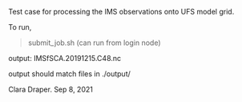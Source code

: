 Test case for processing the IMS observations onto UFS model grid.

To run, 

>submit_job.sh (can run from login node)

output: IMSfSCA.20191215.C48.nc

output should match files in  ./output/ 

Clara Draper.
Sep 8, 2021

